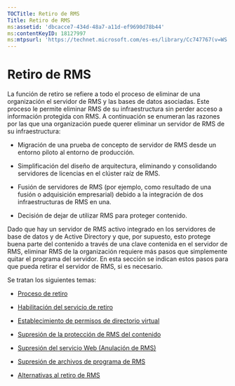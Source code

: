 ```yaml
---
TOCTitle: Retiro de RMS
Title: Retiro de RMS
ms:assetid: 'dbcacce7-434d-48a7-a11d-ef9690d78b44'
ms:contentKeyID: 18127997
ms:mtpsurl: 'https://technet.microsoft.com/es-es/library/Cc747767(v=WS.10)'
---
```


Retiro de RMS
=============

La función de retiro se refiere a todo el proceso de eliminar de una organización el servidor de RMS y las bases de datos asociadas. Este proceso le permite eliminar RMS de su infraestructura sin perder acceso a información protegida con RMS. A continuación se enumeran las razones por las que una organización puede querer eliminar un servidor de RMS de su infraestructura:

-   Migración de una prueba de concepto de servidor de RMS desde un entorno piloto al entorno de producción.

-   Simplificación del diseño de arquitectura, eliminando y consolidando servidores de licencias en el clúster raíz de RMS.

-   Fusión de servidores de RMS (por ejemplo, como resultado de una fusión o adquisición empresarial) debido a la integración de dos infraestructuras de RMS en una.

-   Decisión de dejar de utilizar RMS para proteger contenido.

Dado que hay un servidor de RMS activo integrado en los servidores de base de datos y de Active Directory y que, por supuesto, esto protege buena parte del contenido a través de una clave contenida en el servidor de RMS, eliminar RMS de la organización requiere más pasos que simplemente quitar el programa del servidor. En esta sección se indican estos pasos para que pueda retirar el servidor de RMS, si es necesario.

Se tratan los siguientes temas:

-   [Proceso de retiro](https://technet.microsoft.com/57bd9949-9433-437b-93ed-ffb2dff9992e)

-   [Habilitación del servicio de retiro](https://technet.microsoft.com/45226e85-b50d-41cc-aca7-0f603f8509d5)

-   [Establecimiento de permisos de directorio virtual](https://technet.microsoft.com/45112111-9608-45b1-9a86-7b313d0a1579)

-   [Supresión de la protección de RMS del contenido](https://technet.microsoft.com/c30361e3-50d2-4474-a87d-d38de502cf9e)

-   [Supresión del servicio Web (Anulación de RMS)](https://technet.microsoft.com/68b4e2b0-b1b7-4b0a-8c1a-82ac27c1f12e)

-   [Supresión de archivos de programa de RMS](https://technet.microsoft.com/d1dc8a8b-f8de-487f-87b4-2174d449f0bc)

-   [Alternativas al retiro de RMS](https://technet.microsoft.com/4d32f35e-997d-4d10-ab66-efe217e853f7)
